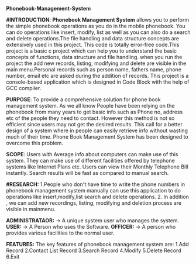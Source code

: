 **Phonebook-Management-System**


**#INTRODUCTION**: 
                 **Phonebook Management System** allows you to perform the simple phonebook operations as you do in the mobile phonebook. You can do operations like insert, modify, list as well as you can also do a search and delete operations.The file handling and data structure concepts are extensively used in this project. This code is totally error-free code.This project is a basic c project which can help you to understand the basic concepts of functions, data structure and file handling. when you run the project the add new records, listing, modifying and delete are visible in the main menu.Personal records such as person name, fathers name, phone number, email etc are asked during the addition of records. This project is a console-based application which is designed in Code Block with the help of GCC compiler.  

**PURPOSE**:
             To provide a comprehensive solution for phone book management system. As we all know People have been relying on the phonebook from many years to get basic info such as Phone no, address etc of the people they need to contact. However this method is not so efficient since users may not get the desired results. This call for a better design of a system where in people can easily retrieve info without wasting much of their time. Phone Book Management System has been designed to overcome this problem.

**SCOPE**:
           Users with Average info about computers can make use of this system. They can make use of different facilities offered by telephone systems like Internet Plans etc. Users can view their Monthly Telephone Bill instantly. Search results will be fast as compared to manual search.


**#RESEARCH:**
        1.People who don't have time to write  the phone numbers in phonebook management system manually can use this application to do operations like insert,modify,list search and delete operations.
        2. In addition , we can add new recordings, listing, modifying and deletion process are visible in mainmenu.


**ADMINISTRATAOR:**
       -> A unique system user who manages the system.
**USER:**
       -> A Person who uses the Software.
**OFFICER:** 
       -> A person who provides various facilities to the normal user. 
       
**FEATURES:**
      The key features of phonebook management system are:
               1.Add Record
               2.Contact List Record
               3.Search Record
               4.Modify
               5.Delete Record
               6.Exit
